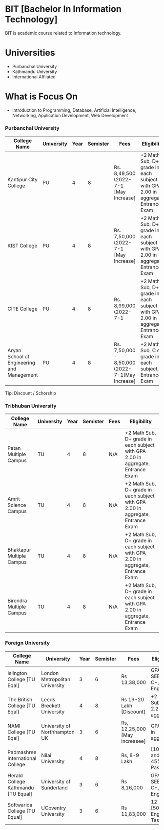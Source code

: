 # BIT [Bachelor In Information Technology]
BIT is academic course related to Information technology. 

# Universities
- Purbanchal University
- Kathmandu University
- International Affilated

# What is Focus On
- Introduction to Programming, Database, Artificial Intelligence, Networking, Application Development, Web Development

### Purbanchal University

| College Name  | University |  Year | Semister | Fees | Eligibility | 
| ------------- | ------------- | -------------  | -------------  | -------------  | -------------  |
| Kantipur City College  | PU  | 4 | 8 | Rs. 8,49,500 📞2022-7-1 [May Increase] | +2 Math Sub, D+ grade in each subject with GPA 2.00 in aggregate, Entrance Exam  |
| KIST College  | PU  | 4 | 8 |  Rs. 7,50,000 📞2022-7-1 [May Increase] | +2 Math Sub, D+ grade in each subject with GPA 2.00 in aggregate, Entrance Exam  |
| CITE College	 | PU  | 4 | 8 |  Rs. 8,99,000 📞2022-7-1 | +2 Math Sub, D+ grade in each subject with GPA 2.00 in aggregate, Entrance Exam  |
| Aryan School of Engineering and Management	 | PU  | 4 | 8 |  Rs. 7,50,000 - 8,50,000 📞2022-7-1[May Increase] |  +2 Math Sub, C or+ grade in each subject, Entrance Exam  |

Tip: Discount / Schorship


### Tribhuban University
| College Name  | University |  Year | Semister | Fees | Eligibility | 
| ------------- | ------------- | -------------  | -------------  | -------------  | -------------  |
| Patan Multiple Campus  | TU  | 4 | 8 | N/A  | +2 Math Sub, D+ grade in each subject with GPA 2.00 in aggregate, Entrance Exam   |
| Amrit Science Campus  | TU  | 4 | 8 | N/A   | +2 Math Sub, D+ grade in each subject with GPA 2.00 in aggregate, Entrance Exam   |
| Bhaktapur Multiple Campus  | TU  | 4 | 8 | N/A   | +2 Math Sub, D+ grade in each subject with GPA 2.00 in aggregate, Entrance Exam   |
| Birendra Multiple Campus  | TU  | 4 | 8 | N/A   | +2 Math Sub, D+ grade in each subject with GPA 2.00 in aggregate, Entrance Exam  |


### Foreign University
| College Name  | University |  Year | Semister | Fees | Eligibility | 
| ------------- | ------------- | -------------  | -------------  | -------------  | -------------  |
| Islington College	[TU Eqal]  | London Metropolitan University  | 3 | 6 | Rs 13,38,000  | GPA 2.2, SEE Math C+, English B  |
| The British College [TU Eqal]  | Leeds Breckett University  | 4 | 8 | Rs  19-20 Lakh [Discount] | +2 Math Sub, GPA 2.2 in aggregate  |
| NAMI College [TU Eqal] | University of Northhampton UK | 3 | 6 | Rs, 12,25,000 [May Increasee] |  GPA 2.5 in aggregate |
| Padmashree International College  | Nilai University  | 4 | 8 | Rs, 8-9 Lakh | [10 math and eng 45%], +2 Pass  |
| Herald College Kathmandu [TU Equal] | University of Sunderland  | 3 | 6 | Rs 8,16,000  | GPA 2.2, SEE Math C+, English B   |
| Softwarica College [TU Equal] | UCoventry University  | 3 | 6 | Rs 11,83,000  | 12 [50%], English Test  |

